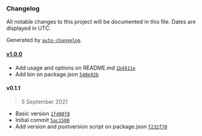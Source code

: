### Changelog

All notable changes to this project will be documented in this file. Dates are displayed in UTC.

Generated by [`auto-changelog`](https://github.com/CookPete/auto-changelog).

#### [v1.0.0](https://github.com/tektrans/tektrans-machine-id/compare/v0.1.1...v1.0.0)

- Add usage and options on README.md [`1b4911e`](https://github.com/tektrans/tektrans-machine-id/commit/1b4911ea493759ce77fe31fc518c51a633fdfe57)
- Add bin on package.json [`540e92b`](https://github.com/tektrans/tektrans-machine-id/commit/540e92bdeb62024439c94c58803a36be825ad4d0)

#### v0.1.1

> 5 September 2021

- Basic version [`1fd08f8`](https://github.com/tektrans/tektrans-machine-id/commit/1fd08f81dfa56c9795bd7753d17a757e25e36040)
- Initial commit [`5ac1500`](https://github.com/tektrans/tektrans-machine-id/commit/5ac15005831cc013b5d71c7f3c64b77e2921aa23)
- Add version and postversion script on package.json [`f232f70`](https://github.com/tektrans/tektrans-machine-id/commit/f232f70fdf2b8665c9f46cd87325f73b6f32aa3a)
